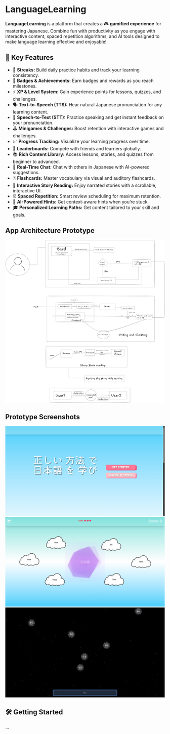 # LanguageLearning

**LanguageLearning** is a platform that creates a 🎮 **gamified experience** for mastering Japanese. Combine fun with productivity as you engage with interactive content, spaced repetition algorithms, and AI tools designed to make language learning effective and enjoyable!

## 🚀 Key Features

- 🎯 **Streaks:** Build daily practice habits and track your learning consistency.
- 🏅 **Badges & Achievements:** Earn badges and rewards as you reach milestones.
- ⚡ **XP & Level System:** Gain experience points for lessons, quizzes, and challenges.
- 🗣️ **Text-to-Speech (TTS):** Hear natural Japanese pronunciation for any learning content.
- 📝 **Speech-to-Text (STT):** Practice speaking and get instant feedback on your pronunciation.
- 🕹️ **Minigames & Challenges:** Boost retention with interactive games and challenges.
- 📈 **Progress Tracking:** Visualize your learning progress over time.
- 👥 **Leaderboards:** Compete with friends and learners globally.
- 📚 **Rich Content Library:** Access lessons, stories, and quizzes from beginner to advanced.
- 💬 **Real-Time Chat:** Chat with others in Japanese with AI-powered suggestions.
- 🃏 **Flashcards:** Master vocabulary via visual and auditory flashcards.
- 📖 **Interactive Story Reading:** Enjoy narrated stories with a scrollable, interactive UI.
- ⏰ **Spaced Repetition:** Smart review scheduling for maximum retention.
- 🤖 **AI-Powered Hints:** Get context-aware hints when you’re stuck.
- 🎓 **Personalized Learning Paths:** Get content tailored to your skill and goals.


## App Architecture Prototype
![Architecture](LangApp%20Architecture.png)


## Prototype Screenshots
![Home](Home.png)
![Game1](Game1.png)
![Game2](Game2.png)
## 🛠️ Getting Started

...

